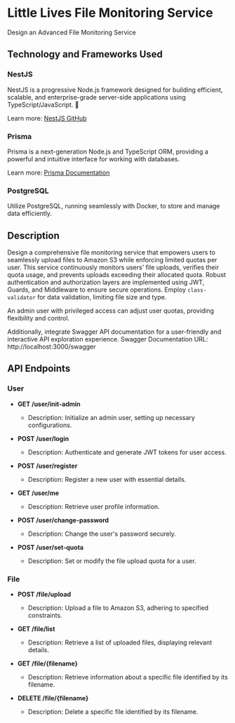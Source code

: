 # Little Lives File Monitoring Service

Design an Advanced File Monitoring Service

## Technology and Frameworks Used

### NestJS

NestJS is a progressive Node.js framework designed for building efficient, scalable, and enterprise-grade server-side applications using TypeScript/JavaScript. 🚀

Learn more: [NestJS GitHub](https://github.com/nestjs/nest)

### Prisma

Prisma is a next-generation Node.js and TypeScript ORM, providing a powerful and intuitive interface for working with databases.

Learn more: [Prisma Documentation](https://www.prisma.io/)

### PostgreSQL

Utilize PostgreSQL, running seamlessly with Docker, to store and manage data efficiently.

## Description

Design a comprehensive file monitoring service that empowers users to seamlessly upload files to Amazon S3 while enforcing limited quotas per user. This service continuously monitors users' file uploads, verifies their quota usage, and prevents uploads exceeding their allocated quota. Robust authentication and authorization layers are implemented using JWT, Guards, and Middleware to ensure secure operations. Employ `class-validator` for data validation, limiting file size and type.

An admin user with privileged access can adjust user quotas, providing flexibility and control.

Additionally, integrate Swagger API documentation for a user-friendly and interactive API exploration experience. Swagger Documentation URL: http://localhost:3000/swagger

## API Endpoints

### User

- **GET /user/init-admin**
  - Description: Initialize an admin user, setting up necessary configurations.

- **POST /user/login**
  - Description: Authenticate and generate JWT tokens for user access.

- **POST /user/register**
  - Description: Register a new user with essential details.

- **GET /user/me**
  - Description: Retrieve user profile information.

- **POST /user/change-password**
  - Description: Change the user's password securely.

- **POST /user/set-quota**
  - Description: Set or modify the file upload quota for a user.

### File

- **POST /file/upload**
  - Description: Upload a file to Amazon S3, adhering to specified constraints.

- **GET /file/list**
  - Description: Retrieve a list of uploaded files, displaying relevant details.

- **GET /file/{filename}**
  - Description: Retrieve information about a specific file identified by its filename.

- **DELETE /file/{filename}**
  - Description: Delete a specific file identified by its filename.